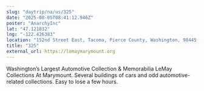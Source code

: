 ```yaml
---
slug: "daytrip/na/us/325"
date: "2025-08-05T08:41:12.946Z"
poster: "AnarchyInc"
lat: "47.121032"
lng: "-122.426383"
location: "152nd Street East, Tacoma, Pierce County, Washington, 98445, United States"
title: "325"
external_url: https://lemaymarymount.org
---
```

Washington’s Largest Automotive Collection & Memorabilia
LeMay Collections At Marymount.  Several buildings of cars and odd automotive-related collections.  Easy to lose a few hours.